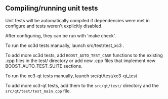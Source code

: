 Compiling/running unit tests
------------------------------------

Unit tests will be automatically compiled if dependencies were met in configure
and tests weren't explicitly disabled.

After configuring, they can be run with 'make check'.

To run the xc3d tests manually, launch src/test/test_xc3 .

To add more xc3d tests, add `BOOST_AUTO_TEST_CASE` functions to the existing
.cpp files in the test/ directory or add new .cpp files that
implement new BOOST_AUTO_TEST_SUITE sections.

To run the xc3-qt tests manually, launch src/qt/test/xc3-qt_test

To add more xc3-qt tests, add them to the `src/qt/test/` directory and
the `src/qt/test/test_main.cpp` file.
